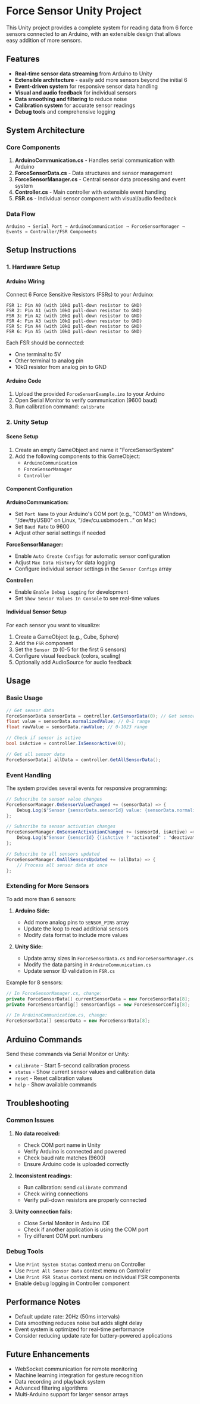 # Force Sensor Unity Project

This Unity project provides a complete system for reading data from 6 force sensors connected to an Arduino, with an extensible design that allows easy addition of more sensors.

## Features

- **Real-time sensor data streaming** from Arduino to Unity
- **Extensible architecture** - easily add more sensors beyond the initial 6
- **Event-driven system** for responsive sensor data handling
- **Visual and audio feedback** for individual sensors
- **Data smoothing and filtering** to reduce noise
- **Calibration system** for accurate sensor readings
- **Debug tools** and comprehensive logging

## System Architecture

### Core Components

1. **ArduinoCommunication.cs** - Handles serial communication with Arduino
2. **ForceSensorData.cs** - Data structures and sensor management
3. **ForceSensorManager.cs** - Central sensor data processing and event system
4. **Controller.cs** - Main controller with extensible event handling
5. **FSR.cs** - Individual sensor component with visual/audio feedback

### Data Flow

```
Arduino → Serial Port → ArduinoCommunication → ForceSensorManager → Events → Controller/FSR Components
```

## Setup Instructions

### 1. Hardware Setup

#### Arduino Wiring
Connect 6 Force Sensitive Resistors (FSRs) to your Arduino:

```
FSR 1: Pin A0 (with 10kΩ pull-down resistor to GND)
FSR 2: Pin A1 (with 10kΩ pull-down resistor to GND)
FSR 3: Pin A2 (with 10kΩ pull-down resistor to GND)
FSR 4: Pin A3 (with 10kΩ pull-down resistor to GND)
FSR 5: Pin A4 (with 10kΩ pull-down resistor to GND)
FSR 6: Pin A5 (with 10kΩ pull-down resistor to GND)
```

Each FSR should be connected:
- One terminal to 5V
- Other terminal to analog pin
- 10kΩ resistor from analog pin to GND

#### Arduino Code
1. Upload the provided `ForceSensorExample.ino` to your Arduino
2. Open Serial Monitor to verify communication (9600 baud)
3. Run calibration command: `calibrate`

### 2. Unity Setup

#### Scene Setup
1. Create an empty GameObject and name it "ForceSensorSystem"
2. Add the following components to this GameObject:
   - `ArduinoCommunication`
   - `ForceSensorManager`
   - `Controller`

#### Component Configuration

**ArduinoCommunication:**
- Set `Port Name` to your Arduino's COM port (e.g., "COM3" on Windows, "/dev/ttyUSB0" on Linux, "/dev/cu.usbmodem..." on Mac)
- Set `Baud Rate` to 9600
- Adjust other serial settings if needed

**ForceSensorManager:**
- Enable `Auto Create Configs` for automatic sensor configuration
- Adjust `Max Data History` for data logging
- Configure individual sensor settings in the `Sensor Configs` array

**Controller:**
- Enable `Enable Debug Logging` for development
- Set `Show Sensor Values In Console` to see real-time values

#### Individual Sensor Setup
For each sensor you want to visualize:

1. Create a GameObject (e.g., Cube, Sphere)
2. Add the `FSR` component
3. Set the `Sensor ID` (0-5 for the first 6 sensors)
4. Configure visual feedback (colors, scaling)
5. Optionally add AudioSource for audio feedback

## Usage

### Basic Usage

```csharp
// Get sensor data
ForceSensorData sensorData = controller.GetSensorData(0); // Get sensor 0 data
float value = sensorData.normalizedValue; // 0-1 range
float rawValue = sensorData.rawValue; // 0-1023 range

// Check if sensor is active
bool isActive = controller.IsSensorActive(0);

// Get all sensor data
ForceSensorData[] allData = controller.GetAllSensorData();
```

### Event Handling

The system provides several events for responsive programming:

```csharp
// Subscribe to sensor value changes
ForceSensorManager.OnSensorValueChanged += (sensorData) => {
    Debug.Log($"Sensor {sensorData.sensorId} value: {sensorData.normalizedValue}");
};

// Subscribe to sensor activation changes
ForceSensorManager.OnSensorActivationChanged += (sensorId, isActive) => {
    Debug.Log($"Sensor {sensorId} {(isActive ? "activated" : "deactivated")}");
};

// Subscribe to all sensors updated
ForceSensorManager.OnAllSensorsUpdated += (allData) => {
    // Process all sensor data at once
};
```

### Extending for More Sensors

To add more than 6 sensors:

1. **Arduino Side:**
   - Add more analog pins to `SENSOR_PINS` array
   - Update the loop to read additional sensors
   - Modify data format to include more values

2. **Unity Side:**
   - Update array sizes in `ForceSensorData.cs` and `ForceSensorManager.cs`
   - Modify the data parsing in `ArduinoCommunication.cs`
   - Update sensor ID validation in `FSR.cs`

Example for 8 sensors:
```csharp
// In ForceSensorManager.cs, change:
private ForceSensorData[] currentSensorData = new ForceSensorData[8];
private ForceSensorConfig[] sensorConfigs = new ForceSensorConfig[8];

// In ArduinoCommunication.cs, change:
ForceSensorData[] sensorData = new ForceSensorData[8];
```

## Arduino Commands

Send these commands via Serial Monitor or Unity:

- `calibrate` - Start 5-second calibration process
- `status` - Show current sensor values and calibration data
- `reset` - Reset calibration values
- `help` - Show available commands

## Troubleshooting

### Common Issues

1. **No data received:**
   - Check COM port name in Unity
   - Verify Arduino is connected and powered
   - Check baud rate matches (9600)
   - Ensure Arduino code is uploaded correctly

2. **Inconsistent readings:**
   - Run calibration: send `calibrate` command
   - Check wiring connections
   - Verify pull-down resistors are properly connected

3. **Unity connection fails:**
   - Close Serial Monitor in Arduino IDE
   - Check if another application is using the COM port
   - Try different COM port numbers

### Debug Tools

- Use `Print System Status` context menu on Controller
- Use `Print All Sensor Data` context menu on Controller
- Use `Print FSR Status` context menu on individual FSR components
- Enable debug logging in Controller component

## Performance Notes

- Default update rate: 20Hz (50ms intervals)
- Data smoothing reduces noise but adds slight delay
- Event system is optimized for real-time performance
- Consider reducing update rate for battery-powered applications

## Future Enhancements

- WebSocket communication for remote monitoring
- Machine learning integration for gesture recognition
- Data recording and playback system
- Advanced filtering algorithms
- Multi-Arduino support for larger sensor arrays
